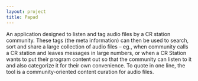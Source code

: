 ```yaml
---
layout: project
title: Papad
---
```


An application designed to listen and tag audio files by a CR station community. These tags (the meta information) can then be used to search, sort and share a large collection of audio files – eg., when community calls a CR station and leaves messages in large numbers, or when a CR Station wants to put their program content out so that the community can listen to it and also categorize it for their own convenience. To quote in one line, the tool is a community-oriented content curation for audio files. 